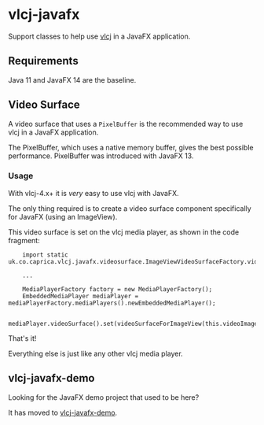 # vlcj-javafx

Support classes to help use [vlcj](https://github.com/caprica/vlcj) in a JavaFX application.

## Requirements

Java 11 and JavaFX 14 are the baseline.

## Video Surface

A video surface that uses a `PixelBuffer` is the recommended way to use vlcj in a JavaFX application.

The PixelBuffer, which uses a native memory buffer, gives the best possible performance. PixelBuffer was introduced with
JavaFX 13.

### Usage

With vlcj-4.x+ it is _very_ easy to use vlcj with JavaFX.

The only thing required is to create a video surface component specifically for JavaFX (using an ImageView).

This video surface is set on the vlcj media player, as shown in the code fragment:

```
    import static uk.co.caprica.vlcj.javafx.videosurface.ImageViewVideoSurfaceFactory.videoSurfaceForImageView;

    ...

    MediaPlayerFactory factory = new MediaPlayerFactory();
    EmbeddedMediaPlayer mediaPlayer = mediaPlayerFactory.mediaPlayers().newEmbeddedMediaPlayer();

    mediaPlayer.videoSurface().set(videoSurfaceForImageView(this.videoImageView));
```

That's it!

Everything else is just like any other vlcj media player.

## vlcj-javafx-demo

Looking for the JavaFX demo project that used to be here?

It has moved to [vlcj-javafx-demo](https://github.com/caprica/vlcj-javafx-demo).
